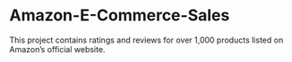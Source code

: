 # Amazon-E-Commerce-Sales
This project contains ratings and reviews for over 1,000 products listed on Amazon’s official website.
